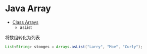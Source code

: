 # Java Array

- [Class Arrays](https://docs.oracle.com/javase/8/docs/api/java/util/Arrays.html)
  - asList

将数组转化为列表

```java
List<String> stooges = Arrays.asList("Larry", "Moe", "Curly");
```